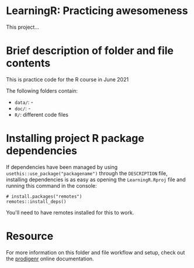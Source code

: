 # LearningR: Practicing awesomeness

This project...

# Brief description of folder and file contents

This is practice code for the R course in June 2021

The following folders contain:

- `data/`: -
- `doc/`: -
- `R/`: different code files

# Installing project R package dependencies

If dependencies have been managed by using `usethis::use_package("packagename")`
through the `DESCRIPTION` file, installing dependencies is as easy as opening the
`LearningR.Rproj` file and running this command in the console:

    # install.packages("remotes")
    remotes::install_deps()

You'll need to have remotes installed for this to work.

# Resource

For more information on this folder and file workflow and setup, check
out the [prodigenr](https://rostools.github.io/prodigenr) online
documentation.
